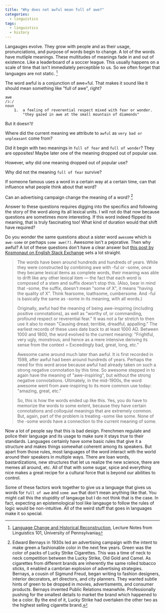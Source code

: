 ```yaml
---
title: "Why does not awful mean full of awe?"
categories:
  - linguistics
tags:
  - linguistics
  - history
---
```


Langauges evolve. They grow with people and as their usage, pronunciations, and purpose of words begin to change. A lot of the words have mutliple meanings. These multitudes of meanings fade in and out of existence. Like a leaderboard of a soccer league. This usually happens on a scale of time that isn't immediately perceptible to us. So we often forget that languages are not static. [^1]

The word awful is a conjunction of awe+ful. That makes it sound like it should mean something like "full of awe", right? 

```
awe
/ɔː/
noun
    1.  a feeling of reverential respect mixed with fear or wonder.
    	"they gazed in awe at the small mountain of diamonds"
```

But it doesn't! 

Where did the current meaning we attribute to `awful` as `very bad or unpleasant` come from? 

Did it begin with two meanings in `full of fear` and `full of wonder`? They are opposites! Maybe later one of the meaning dropped out of popular use. 

However, *why* did one meaning dropped out of popular use?

Why did not the meaning `full of fear` survive?

If someone famous uses a word in a certain way at a certain time, can that influence what people think about that word?

Can an advertising campaign change the meaning of a word? [^2]

Answer to these questions requires digging into the specifics and following the story of the word along its all lexical units. I will not do that now because questions are sometimes more interesting. If this word indeed flipped its meaning, that is truly fascinating too! What kind of duration would that shift have required?

Do you wonder the same questions about a sister word `awesome` which is `awe-some` or perhaps `some awe(?)`. Awesome isn't a pejorative. Then why awful? A lot of these questions don't have a clear answer but [this post by Kosmonaut on English Stack Exchange](https://english.stackexchange.com/questions/6802/awesome-vs-awful) sets a lot straight.

> The words have been around hundreds and hundreds of years. While they were constructed by combining awe with -ful or -some, once they became lexical items as complete words, their meaning was able to drift like any other lexical item — the fact that each word is composed of a stem and suffix doesn't stop this. (Also, bear in mind that -some, the suffix, doesn't mean "some of X", it means "having the quality of X". Think fearsome, loathsome, cumbersome. And -ful is basically the same as -some in its meaning, with all words.)
>
> Originally, awful had the meaning of being awe-inspiring (including positive connotations), as well as "worthy of, or commanding, profound respect or reverential fear." It was not a far stretch to then use it also to mean "Causing dread; terrible, dreadful, appalling." The earliest records of these uses date back to at least 1000 AD. Between 1000 and 1800, the word evolved to the current meaning: "Frightful, very ugly, monstrous; and hence as a mere intensive deriving its sense from the context = Exceedingly bad, great, long, etc."
>
> Awesome came around much later than awful. It is first recorded in 1598, after awful had been around hundreds of years. Perhaps the need for this word arose because awful had already taken on such a strong negative connotation by this time. So awesome stepped in to again have the meaning of "awe-inspiring", but without the strong negative connotations. Ultimately, in the mid-1900s, the word awesome went from awe-inspiring to its more common use today: "amazing, great, etc."
>
> So, this is how the words ended up like this. Yes, you do have to memorize the words to some extent, because they have certain connotations and colloquial meanings that are extremely common. But, again, part of the problem is treating -some like some. None of the -some words have a connection to the current meaning of some.

Now a lot of people say that this is bad design. Frenchmen regulate and police their language and its usage to make sure it stays *true* to their standards. Languages certainly have some basic rules that give it a structure and makes things somewhat coherent among its speakers. But apart from those rules, most languages of the word interact with the world around their speakers in multiple ways. There are loan words, bastardizations, new structures that let us realize the new science, there are memes all around, etc. All of that with some sugar, spice and everything nice makes a great recipe for a cultural force that is beyond our abilities to control.

Some of these factors work together to give us a language that gives us words for `full of awe` and `some awe` that don't mean anything like that. You might call this the stupidity of langauge but I do not think that is the case. In fact, expecting an epistemological tool like langauge to follow the rules of logic would be non-intuitive. All of the weird stuff that goes in languages make it so special.

[^1]: [Language Change and Historical Reconstruction](https://www.ling.upenn.edu/courses/Fall_2003/ling001/language_change.html), Lecture Notes from Linguistics 101, University of Pennsylvania 
[^2]: Edward Bernays in 1930s led an advertising campaign with the intent to make green a fashionable color in the next few years. Green was the color of packs of Lucky Strike Cigarettes. This was a time of neck to neck competition between the Lucky Strike, Old Gold and Camel. As cigarettes from different brands are inherently the same rolled tobacco sticks, it enabled a cambrian explosion of advertising strategies. Bernays, a cousin of Sigmund Freud, began writing to fashion designers, interior decorators, art directors, and city planners. They wanted subtle hints of green to be dropped in movies, advertisments, and consumer products. Bernays invented Public Relations meanwhile. Professionally pushing for the smallest details to market the brand which happened to be a color. By the end of it, Lucky Strike had overtaken the other two as the highest selling cigarette brand.